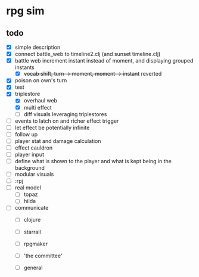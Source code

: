 # rpg sim

## todo

- [x] simple description
- [x] connect battle_web to timeline2.clj (and sunset timeline.clj)
- [x] battle web increment instant instead of moment, and displaying grouped instants
  - [x] ~~vocab shift, turn -> moment, moment -> instant~~ reverted
- [x] poison on own's turn
- [x] test
- [x] triplestore
  - [x] overhaul web
  - [x] multi effect
  - [ ] diff visuals leveraging triplestores
- [ ] events to latch on and richer effect trigger
- [ ] let effect be potentially infinite
- [ ] follow up
- [ ] player stat and damage calculation
- [ ] effect cauldron
- [ ] player input
- [ ] define what is shown to the player and what is kept being in the background
- [ ] modular visuals
- [ ] :rpj
- [ ] real model
  - [ ] topaz
  - [ ] hilda
- [ ] communicate
  - [ ] clojure
  - [ ] starrail
  - [ ] rpgmaker
  - [ ] 'the committee'
  - [ ] general

